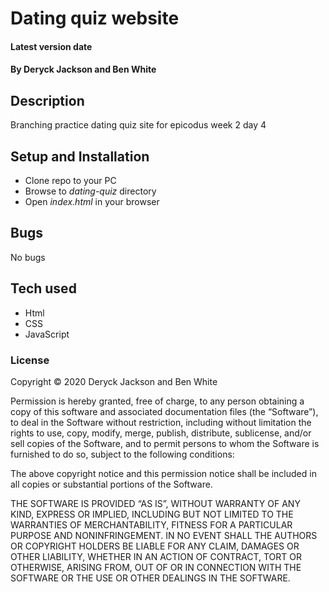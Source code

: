 # Dating quiz website

#### Latest version date

#### By Deryck Jackson and Ben White

## Description

Branching practice dating quiz site for epicodus week 2 day 4

## Setup and Installation

* Clone repo to your PC
* Browse to _dating-quiz_ directory
* Open _index.html_ in your browser

## Bugs

No bugs

## Tech used

* Html
* CSS
* JavaScript

### License

Copyright © 2020 Deryck Jackson and Ben White

Permission is hereby granted, free of charge, to any person obtaining a copy of this software and associated documentation files (the “Software”), to deal in the Software without restriction, including without limitation the rights to use, copy, modify, merge, publish, distribute, sublicense, and/or sell copies of the Software, and to permit persons to whom the Software is furnished to do so, subject to the following conditions:

The above copyright notice and this permission notice shall be included in all copies or substantial portions of the Software.

THE SOFTWARE IS PROVIDED “AS IS”, WITHOUT WARRANTY OF ANY KIND, EXPRESS OR IMPLIED, INCLUDING BUT NOT LIMITED TO THE WARRANTIES OF MERCHANTABILITY, FITNESS FOR A PARTICULAR PURPOSE AND NONINFRINGEMENT. IN NO EVENT SHALL THE AUTHORS OR COPYRIGHT HOLDERS BE LIABLE FOR ANY CLAIM, DAMAGES OR OTHER LIABILITY, WHETHER IN AN ACTION OF CONTRACT, TORT OR OTHERWISE, ARISING FROM, OUT OF OR IN CONNECTION WITH THE SOFTWARE OR THE USE OR OTHER DEALINGS IN THE SOFTWARE.